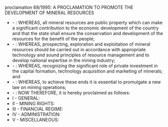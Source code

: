 proclamation 68&#x2F;1995: A PROCLAMATION TO PROMOTE THE DEVELOPMENT OF MINERAL RESOURCES

<ul>
			<li> - : WHEREAS, all mineral resources are public property which can make a significant contribution to the economic development of the country and that the state shall ensure the conservation and development of the resources for the benefit of the people; <ul>
			</ul></li>			<li> - : WHEREAS, prospecting, exploration and exploitation of mineral resources should be carried out in accordance with appropriate technology and sound principles of resource management and to develop national expertise in the mining industry; <ul>
			</ul></li>			<li> - : WHEREAS, recognizing the significant role of private investment in the capital formation, technology acquisition and marketing of minerals; and <ul>
			</ul></li>			<li> - : WHEREAS, to achieve these ends it is essential to promulgate a new law on mining operations; <ul>
			</ul></li>			<li> - : NOW THEREFORE, it is hereby proclaimed as follows:<ul>
			</ul></li>			<li>I - GENERAL: <ul>
			</ul></li>			<li>II - MINING RIGHTS: <ul>
			</ul></li>			<li>III - FINANCIAL REGIME: <ul>
			</ul></li>			<li>IV - ADMINISTRATION: <ul>
			</ul></li>			<li>V - MISCELLANEOUS: <ul>
			</ul></li></ul>